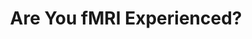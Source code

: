 ---
title: "Are You fMRI Experienced?"
project_id: 
conf_date: 2002-04-06
conference_id: ""
presenters:
   - peter_bandettini
summary: "<p>FMRI Experience Conference, NIH, Bethesda, MD</p>"
file: /assets/presentations/T116.ppt
filename: T116.ppt
layout: presentation
---